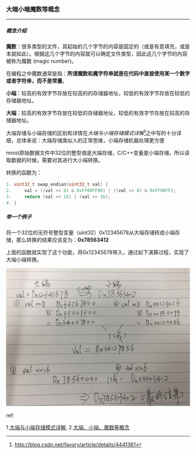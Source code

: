 ### 大端小端魔数等概念

***

##### 概念介绍

**魔数**：很多类型的文件，其起始的几个字节的内容是固定的（或是有意填充，或是本就如此）。根据这几个字节的内容就可以确定文件类型，因此这几个字节的内容被称为魔数 (magic number)。

在编程之中魔数通常是指：**所谓魔数和魔字符串就是在代码中直接使用某一个数字或者字符串，而不是常量**。

**小端**：较高的有效字节存放在较高的的存储器地址，较低的有效字节存放在较低的存储器地址。

**大端**：较高的有效字节存放在较低的存储器地址，较低的有效字节存放在较高的存储器地址。

大端存储与小端存储的区别和详情在*大端与小端存储模式详解*[^1]之中写的十分详细，总体来说：大端存储类似人的正常思维，小端存储机器处理更方便

mnist原始数据文件中32位的整型值是大端存储，C/C++变量是小端存储，所以读取数据的时候，需要对其进行大小端转换。

转换的函数为：

```cpp
1. uint32_t swap_endian(uint32_t val) {  
2.     val = ((val << 8) & 0xFF00FF00) | ((val >> 8) & 0xFF00FF);  
3.     return (val << 16) | (val >> 16);  
4. }  
```



##### 举一个例子

将一个32位的无符号整型变量（uint32）0x12345678从大端存储转成小端存储，那么转换的结果应该变为：**0x78563412**

上面的函数就实现了这个功能，将0x12345678带入，通过如下演算过程，实现了大端小端转换。

![img](../../images/o_bigandsmallend.png)



ref:

1.[大端与小端存储模式详解](https://blog.csdn.net/favory/article/details/4441361),   2.[大端、小端、魔数等概念](https://blog.csdn.net/chengzhongxuyou/article/details/52779094)

[^1]: http://blog.csdn.net/favory/article/details/4441361
